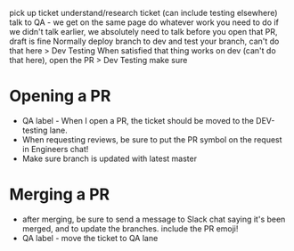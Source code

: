 pick up ticket
understand/research ticket (can include testing elsewhere)
talk to QA - we get on the same page
do whatever work you need to do
if we didn't talk earlier, we absolutely need to talk before you open that PR, draft is fine
Normally deploy branch to dev and test your branch, can't do that here > Dev Testing
When satisfied that thing works on dev (can't do that here), open the PR > Dev Testing
make sure 


# Opening a PR
- QA label - When I open a PR, the ticket should be moved to the DEV-testing lane.
- When requesting reviews, be sure to put the PR symbol on the request in Engineers chat!
- Make sure branch is updated with latest master

# Merging a PR
- after merging, be sure to send a message to Slack chat saying it's been merged, and to update the branches.  include the PR emoji! 
- QA label - move the ticket to QA lane
